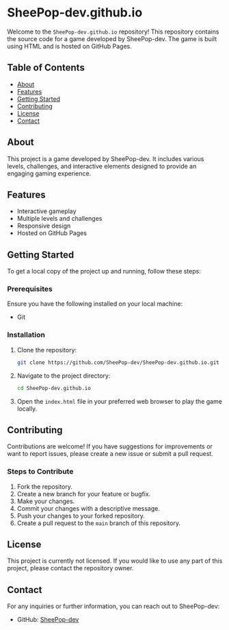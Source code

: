 # SheePop-dev.github.io

Welcome to the `SheePop-dev.github.io` repository! This repository contains the source code for a game developed by SheePop-dev. The game is built using HTML and is hosted on GitHub Pages.

## Table of Contents

- [About](#about)
- [Features](#features)
- [Getting Started](#getting-started)
- [Contributing](#contributing)
- [License](#license)
- [Contact](#contact)

## About

This project is a game developed by SheePop-dev. It includes various levels, challenges, and interactive elements designed to provide an engaging gaming experience.

## Features

- Interactive gameplay
- Multiple levels and challenges
- Responsive design
- Hosted on GitHub Pages

## Getting Started

To get a local copy of the project up and running, follow these steps:

### Prerequisites

Ensure you have the following installed on your local machine:

- Git

### Installation

1. Clone the repository:

    ```sh
    git clone https://github.com/SheePop-dev/SheePop-dev.github.io.git
    ```

2. Navigate to the project directory:

    ```sh
    cd SheePop-dev.github.io
    ```

3. Open the `index.html` file in your preferred web browser to play the game locally.

## Contributing

Contributions are welcome! If you have suggestions for improvements or want to report issues, please create a new issue or submit a pull request.

### Steps to Contribute

1. Fork the repository.
2. Create a new branch for your feature or bugfix.
3. Make your changes.
4. Commit your changes with a descriptive message.
5. Push your changes to your forked repository.
6. Create a pull request to the `main` branch of this repository.

## License

This project is currently not licensed. If you would like to use any part of this project, please contact the repository owner.

## Contact

For any inquiries or further information, you can reach out to SheePop-dev:

- GitHub: [SheePop-dev](https://github.com/SheePop-dev)
